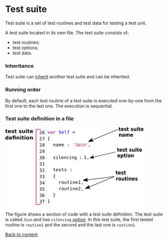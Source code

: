 # Test suite

Test suite is a set of test routines and test data for testing a test unit.

A test suite located in its own file. The test suite consists of:

- test routines;
- test options;
- test data.

### Inheritance

Test suite can [inherit](<../tutorial/SuiteInheritance.md>) another test suite and can be inherited.

### Running order

By default, each test routine of a test suite is executed one-by-one from the first one to the last one. The execution is sequential.

### Test suite definition in a file

![test.suite.definition](../../images/test.suite.definition.png)

The figure shows a section of code with a test suite definition. The test suite is called `Join` and has `silencing` [option](./tutorial/TestOptions.md). In this test suite, the first tested routine is `routine1` and the second and the last one is `routine2`.

[Back to content](../README.md#Concepts)
